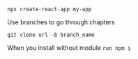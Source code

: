 `npx create-react-app my-app`

Use branches to go through chapters

`git clone url -b branch_name`

When you install without module `run npm i`
